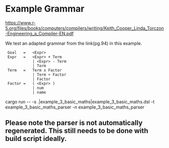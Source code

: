 # Example Grammar 
https://www.r-5.org/files/books/computers/compilers/writing/Keith_Cooper_Linda_Torczon-Engineering_a_Compiler-EN.pdf

We test an adapted grammar from the link(pg.94) in this example.
```
 Goal   =   <Expr>
 Expr   =   <Expr> + Term
            | <Expr> - Term
            | Term
 Term   =   Term x Factor
            | Term ÷ Factor
            | Factor
 Factor =   ( <Expr> )
            | num
            | name
```

cargo run -- -s .|example_3_basic_maths|example_3_basic_maths.dsl -t example_3_basic_maths_parser -n example_3_basic_maths_parser


## Please note the parser is not automatically regenerated. This still needs to be done with build script ideally.